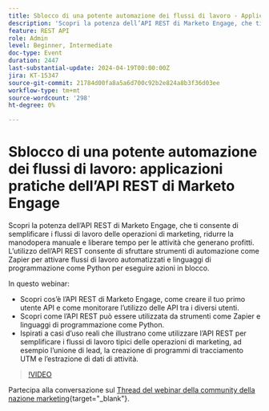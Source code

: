 ```yaml
---
title: Sblocco di una potente automazione dei flussi di lavoro - Applicazioni pratiche dell’API REST di Marketo Engage
description: 'Scopri la potenza dell’API REST di Marketo Engage, che ti consente di semplificare i flussi di lavoro delle operazioni di marketing, ridurre la manodopera manuale e liberare tempo per le attività che generano profitti. L’utilizzo dell’API REST consente di sfruttare strumenti di automazione come Zapier per attivare flussi di lavoro automatizzati e linguaggi di programmazione come Python per eseguire azioni in blocco.In questo webinar:- Scopri cos’è l’API REST di Marketo Engage, come creare il tuo primo utente API e come monitorare l’utilizzo dell’API tra i diversi utenti.: scopri come l’API REST può essere utilizzata da strumenti come Zapier e linguaggi di programmazione come Python.: ispirati a casi d’uso reali che illustrano come utilizzare l’API REST per semplificare i flussi di lavoro tipici delle operazioni di marketing, ad esempio l’unione di lead, la creazione di programmi di tracciamento UTM e l’estrazione di dati di attività.'
feature: REST API
role: Admin
level: Beginner, Intermediate
doc-type: Event
duration: 2447
last-substantial-update: 2024-04-19T00:00:00Z
jira: KT-15347
source-git-commit: 21784d00fa8a5a6d700c92b2e824a8b3f36d03ee
workflow-type: tm+mt
source-wordcount: '298'
ht-degree: 0%

---
```



# Sblocco di una potente automazione dei flussi di lavoro: applicazioni pratiche dell’API REST di Marketo Engage

Scopri la potenza dell’API REST di Marketo Engage, che ti consente di semplificare i flussi di lavoro delle operazioni di marketing, ridurre la manodopera manuale e liberare tempo per le attività che generano profitti. L’utilizzo dell’API REST consente di sfruttare strumenti di automazione come Zapier per attivare flussi di lavoro automatizzati e linguaggi di programmazione come Python per eseguire azioni in blocco.

In questo webinar:

- Scopri cos’è l’API REST di Marketo Engage, come creare il tuo primo utente API e come monitorare l’utilizzo delle API tra i diversi utenti.
- Scopri come l’API REST può essere utilizzata da strumenti come Zapier e linguaggi di programmazione come Python.
- Ispirati a casi d’uso reali che illustrano come utilizzare l’API REST per semplificare i flussi di lavoro tipici delle operazioni di marketing, ad esempio l’unione di lead, la creazione di programmi di tracciamento UTM e l’estrazione di dati di attività.

>[!VIDEO](https://video.tv.adobe.com/v/3428435/?learn=on)


Partecipa alla conversazione sul [Thread del webinar della community della nazione marketing](https://nation.marketo.com/t5/product-discussions/webinar-april-17th-8am-pst-unlocking-powerful-workflow/td-p/346330){target="_blank"}.
